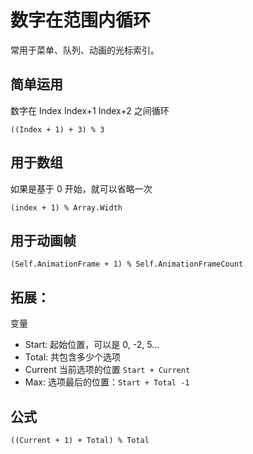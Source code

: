 # 数字在范围内循环

常用于菜单、队列、动画的光标索引。

## 简单运用
数字在 Index   Index+1   Index+2 之间循环
```
((Index + 1) + 3) % 3
```

## 用于数组
如果是基于 0 开始，就可以省略一次
```
(index + 1) % Array.Width
```

## 用于动画帧
```
(Self.AnimationFrame + 1) % Self.AnimationFrameCount
```

## 拓展：
变量
- Start: 起始位置，可以是 0, -2, 5...
- Total: 共包含多少个选项
- Current 当前选项的位置 `Start + Current`
- Max: 选项最后的位置：`Start + Total -1`
  
## 公式
```
((Current + 1) + Total) % Total
```
